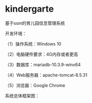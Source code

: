 # kindergarte
基于ssm的育儿园信息管理系统

开发环境：

（1）操作系统：Windows 10

（2）电脑硬件要求：4G内存或者更高

（3）数据库：mariadb-10.3.9-winx64

（4）Web服务器：apache-tomcat-8.5.31

（5）浏览器：Google Chrome

系统总体框架图：

